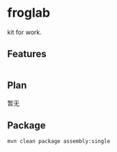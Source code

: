 # froglab

kit for work.

## Features

```

```

## Plan

暂无

## Package

```
mvn clean package assembly:single
```